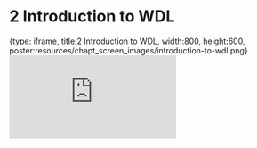 # 2 Introduction to WDL
 
{type: iframe, title:2 Introduction to WDL, width:800, height:600, poster:resources/chapt_screen_images/introduction-to-wdl.png}
![](https://hutchdatascience.org/FH_WDL102_Workflows/no_toc/introduction-to-wdl.html)
 

 
